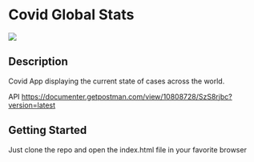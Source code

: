 # Covid Global Stats 

![](memory-game.gif)


## Description

Covid App displaying the current state of cases across the world.

API 
https://documenter.getpostman.com/view/10808728/SzS8rjbc?version=latest

## Getting Started

Just clone the repo and open the index.html file in your favorite browser
